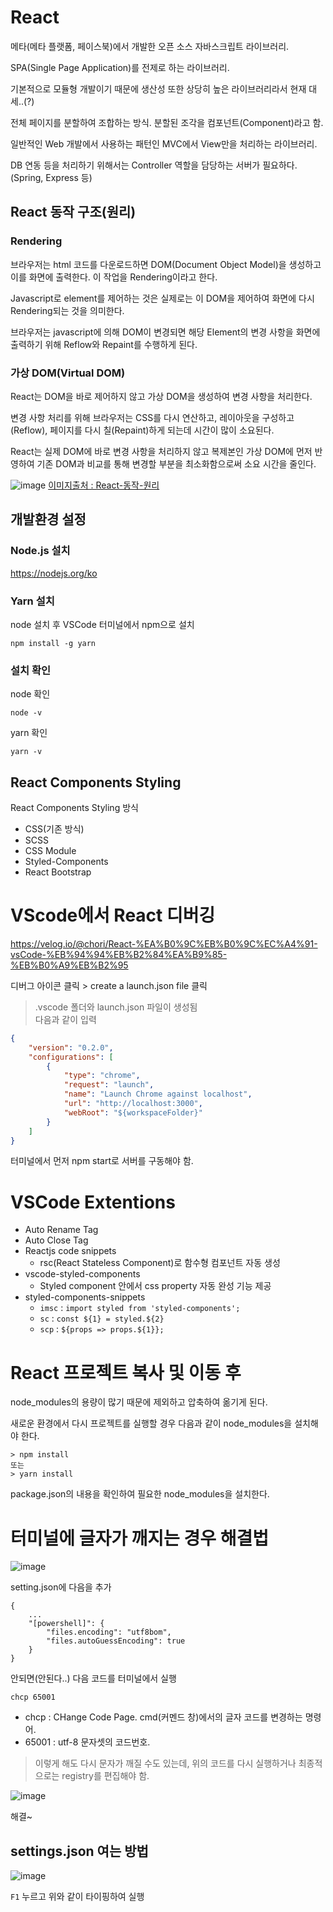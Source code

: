 # React
메타(메타 플랫폼, 페이스북)에서 개발한 오픈 소스 자바스크립트 라이브러리.

SPA(Single Page Application)를 전제로 하는 라이브러리.

기본적으로 모듈형 개발이기 때문에 생산성 또한 상당히 높은 라이브러리라서 현재 대세..(?)

전체 페이지를 분할하여 조합하는 방식. 분할된 조각을 컴포넌트(Component)라고 함.

일반적인 Web 개발에서 사용하는 패턴인 MVC에서 View만을 처리하는 라이브러리.

DB 연동 등을 처리하기 위해서는 Controller 역할을 담당하는 서버가 필요하다.(Spring, Express 등)

## React 동작 구조(원리)
### Rendering
브라우저는 html 코드를 다운로드하면 DOM(Document Object Model)을 생성하고 이를 화면에 출력한다. 이 작업을 Rendering이라고 한다.

Javascript로 element를 제어하는 것은 실제로는 이 DOM을 제어하여 화면에 다시 Rendering되는 것을 의미한다.

브라우저는 javascript에 의해 DOM이 변경되면 해당 Element의 변경 사항을 화면에 출력하기 위해 Reflow와 Repaint를 수행하게 된다.

### 가상 DOM(Virtual DOM)
React는 DOM을 바로 제어하지 않고 가상 DOM을 생성하여 변경 사항을 처리한다.

변경 사항 처리를 위해 브라우저는 CSS를 다시 연산하고, 레이아웃을 구성하고(Reflow), 페이지를 다시 칠(Repaint)하게 되는데 시간이 많이 소요된다.

React는 실제 DOM에 바로 변경 사항을 처리하지 않고 복제본인 가상 DOM에 먼저 반영하여 기존 DOM과 비교를 통해 변경할 부분을 최소화함으로써 소요 시간을 줄인다.

![image](https://github.com/tiblo/React_edu/assets/34559256/2cf6fb96-0084-4b76-a1d3-6aa434c9e541)
[이미지출처 : React-동작-원리](https://velog.io/@leitmotif/React-%EB%8F%99%EC%9E%91-%EC%9B%90%EB%A6%AC)

## 개발환경 설정
### Node.js 설치
https://nodejs.org/ko

### Yarn 설치
node 설치 후 VSCode 터미널에서 npm으로 설치
```
npm install -g yarn
```

### 설치 확인
node 확인
```
node -v
```

yarn 확인
```
yarn -v
```

## React Components Styling
React Components Styling 방식
* CSS(기존 방식)
* SCSS
* CSS Module
* Styled-Components
* React Bootstrap

# VScode에서 React 디버깅

https://velog.io/@chori/React-%EA%B0%9C%EB%B0%9C%EC%A4%91-vsCode-%EB%94%94%EB%B2%84%EA%B9%85-%EB%B0%A9%EB%B2%95

디버그 아이콘 클릭 > create a launch.json file 클릭
> .vscode 폴더와 launch.json 파일이 생성됨<br>
  다음과 같이 입력
```json
{
    "version": "0.2.0",
    "configurations": [
        {
            "type": "chrome",
            "request": "launch",
            "name": "Launch Chrome against localhost",
            "url": "http://localhost:3000",
            "webRoot": "${workspaceFolder}"
        }
    ]
}
```
터미널에서 먼저 npm start로 서버를 구동해야 함.

# VSCode Extentions
* Auto Rename Tag
* Auto Close Tag
* Reactjs code snippets
  * rsc(React Stateless Component)로 함수형 컴포넌트 자동 생성
* vscode-styled-components
  * Styled component 안에서 css property 자동 완성 기능 제공
* styled-components-snippets
  * ``imsc`` : 	``import styled from 'styled-components';``
  * ``sc`` : ``const ${1} = styled.${2}``
  * ``scp`` : ``${props => props.${1}};``

# React 프로젝트 복사 및 이동 후
node_modules의 용량이 많기 때문에 제외하고 압축하여 옮기게 된다.

새로운 환경에서 다시 프로젝트를 실행할 경우 다음과 같이 node_modules을 설치해야 한다.
```
> npm install
또는
> yarn install
```
package.json의 내용을 확인하여 필요한 node_modules을 설치한다.

# 터미널에 글자가 깨지는 경우 해결법
![image](https://github.com/tiblo/React_edu/assets/34559256/b0da1558-e0ee-48b0-9c72-cf364cc963e1)

setting.json에 다음을 추가
```
{
    ...
    "[powershell]": {
        "files.encoding": "utf8bom",
        "files.autoGuessEncoding": true
    }
}
```

안되면(안된다..) 다음 코드를 터미널에서 실행
```
chcp 65001
```

- chcp : CHange Code Page. cmd(커멘드 창)에서의 글자 코드를 변경하는 명령어.
- 65001 : utf-8 문자셋의 코드번호.

> 이렇게 해도 다시 문자가 깨질 수도 있는데, 위의 코드를 다시 실행하거나 최종적으로는 registry를 편집해야 함.

![image](https://github.com/tiblo/React_edu/assets/34559256/70bcf883-99e9-4850-bb55-acb5943073fd)

해결~

## settings.json 여는 방법
![image](https://github.com/tiblo/React_edu/assets/34559256/8560465f-08b3-4e21-bd32-dd3a553dca2e)

``F1`` 누르고 위와 같이 타이핑하여 실행


